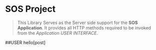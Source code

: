 # SOS Project
>This Library Serves as the Server side support 
>for the **SOS Application**. It provides all HTTP 
>methods required to be invoked from the *Application USER INTERFACE*.

##USER
hello[post]


